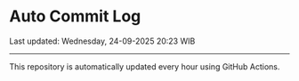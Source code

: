 # Auto Commit Log

Last updated: Wednesday, 24-09-2025 20:23 WIB

---

This repository is automatically updated every hour using GitHub Actions.
